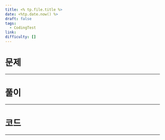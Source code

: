 ```yaml
---
title: <% tp.file.title %>
date: <%tp.date.now() %>
draft: false
tags:
  - CodingTest
link: 
difficulty: []
---
```

# 문제




___

# 풀이





____
# 코드






___
